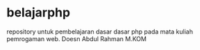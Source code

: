 # belajarphp
repository untuk pembelajaran dasar dasar php pada mata kuliah pemrogaman web. Doesn Abdul Rahman M.KOM
